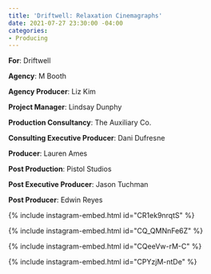 ```yaml
---
title: 'Driftwell: Relaxation Cinemagraphs'
date: 2021-07-27 23:30:00 -04:00
categories:
- Producing
---
```


**For**: Driftwell

**Agency**: M Booth

**Agency Producer**: Liz Kim

**Project Manager**: Lindsay Dunphy

**Production Consultancy**: The Auxiliary Co.

**Consulting Executive Producer**: Dani Dufresne

**Producer**: Lauren Ames

**Post Production**: Pistol Studios

**Post Executive Producer**: Jason Tuchman

**Post Producer**: Edwin Reyes


{% include instagram-embed.html id="CR1ek9nrqtS" %}

{% include instagram-embed.html id="CQ_QMNnFe6Z" %}

{% include instagram-embed.html id="CQeeVw-rM-C" %}

{% include instagram-embed.html id="CPYzjM-ntDe" %}



